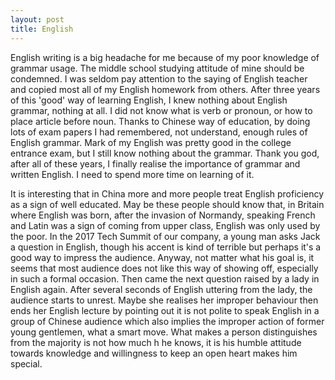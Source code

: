```yaml
---
layout: post
title: English
---
```


English writing is a big headache for me because of my poor knowledge of grammar usage. The middle school studying attitude of mine should be condemned. I was seldom pay attention to the saying of English teacher and copied most all of my English homework from others. After three years of this 'good' way of learning English, I knew nothing about English grammar, nothing at all. I did not know what is verb or pronoun, or how to place article before noun. Thanks to Chinese way of education, by doing lots of exam papers I had remembered, not understand, enough rules of English grammar. Mark of my English was pretty good in the college entrance exam, but I still know nothing about the grammar. Thank you god, after all of these years, I finally realise the importance of grammar and written English. I need to spend more time on learning of it.

It is interesting that in China more and more people treat English proficiency as a sign of well educated. May be these people should know that, in Britain where English was born, after the invasion of Normandy, speaking French and Latin was a sign of coming from upper class, English was only used by the poor. In the 2017 Tech Summit of our company, a young man asks Jack a question in English, though his accent is kind of terrible but perhaps it's a good way to impress the audience. Anyway, not matter what his goal is, it seems that most audience does not like this way of showing off, especially in such a formal occasion. Then came the next question raised by a lady in English again. After several seconds of English uttering from the lady, the audience starts to unrest. Maybe she realises her improper behaviour then ends her English lecture by pointing out it is not polite to speak English in a group of Chinese audience which also implies the improper action of former young gentlemen, what a smart move. What makes a person distinguishes from the majority is not how much h he knows, it is his humble attitude towards knowledge and willingness to keep an open heart makes him special.




